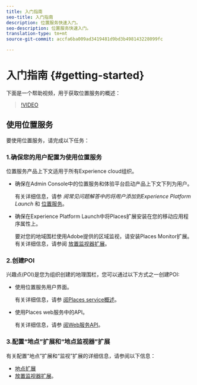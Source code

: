 ```yaml
---
title: 入门指南
seo-title: 入门指南
description: 位置服务快速入门。
seo-description: 位置服务快速入门。
translation-type: tm+mt
source-git-commit: accfa6ba009ad3419481d9bd3b498143228099fc

---
```



# 入门指南 {#getting-started}

下面是一个帮助视频，用于获取位置服务的概述：

>[!VIDEO](https://www.youtube.com/watch?v=aV6i_ayxWCw)

## 使用位置服务

要使用位置服务，请完成以下任务：

### 1.确保您的用户配置为使用位置服务

位置服务产品上下文适用于所有Experience cloud组织。

* 确保在Admin Console中的位置服务和体验平台启动产品上下文下列为用户。

   有关详细信息，请参 *阅常见问题解答中的将用户添加到Experience Platform Launch* 和 [位置服务](/help/places-faqs.md)。

* 确保在Experience Platform Launch中将Places扩展安装在您的移动应用程序属性上。

   要对您的地域围栏使用Adobe提供的区域监视，请安装Places Monitor扩展。 有关详细信息，请参阅 [放置监视器扩展](/help/places-ext-aep-sdks/places-monitor-extension/places-monitor-extension.md)。


### 2.创建POI

兴趣点(POI)是您为组织创建的地理围栏，您可以通过以下方式之一创建POI:

* 使用位置服务用户界面。

   有关详细信息，请参 [阅Places service概述](/help/poi-mgmt-ui/places-services-overview.md)。

* 使用Places web服务中的API。

   有关详细信息，请参 [阅Web服务API](/help/web-service-api/places-web-services.md)。


### 3.配置“地点”扩展和“地点监视器”扩展

有关配置“地点”扩展和“监视”扩展的详细信息，请参阅以下信息：

* [地点扩展](/help/places-ext-aep-sdks/places-extension/places-extension.md)
* [放置监视器扩展](/help/places-ext-aep-sdks/places-monitor-extension/places-monitor-extension.md)。
